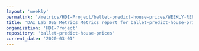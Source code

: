 ```yaml
---
layout: 'weekly'
permalink: '/metrics/HDI-Project/ballet-predict-house-prices/WEEKLY-REPORT-2020-03-01'
title: 'DAI Lab OSS Metrics Metrics report for ballet-predict-house-prices | WEEKLY-REPORT-2020-03-01'
organization: 'HDI-Project'
repository: 'ballet-predict-house-prices'
current_date: '2020-03-01'
---
```

